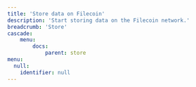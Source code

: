 ```yaml
---
title: 'Store data on Filecoin'
description: 'Start storing data on the Filecoin network.'
breadcrumb: 'Store'
cascade:
    menu:
        docs:
            parent: store
menu:
  null:
    identifier: null
---
```

